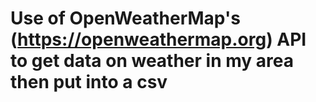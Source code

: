 # Use of OpenWeatherMap's (https://openweathermap.org) API to get data on weather in my area then put into a csv
